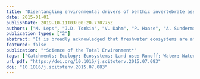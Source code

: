 ```yaml
---
title: "Disentangling environmental drivers of benthic invertebrate assemblages: The role of spatial scale and riverscape heterogeneity in a multiple stressor environment"
date: 2015-01-01
publishDate: 2019-10-11T03:00:20.770775Z
authors: ["M. Leps", "J.D. Tonkin", "V. Dahm", "P. Haase", "A. Sundermann"]
publication_types: ["2"]
abstract: "It is broadly acknowledged that freshwater ecosystems are affected by multiple stressors, but the relative importance of individual stressors in impairing riverine communities remains unclear. We investigated the impacts of multiple stressors, incorporating in-stream water quality, riparian and catchment land use and stream morphology, on riverine benthic invertebrate communities, while considering the spatial scales of factors and the heterogeneity of riverscapes. We performed a stepwise regression procedure linking 21 abiotic and 20 community metrics using Generalized Linear Models on data from 1018 river sites spread across Germany. High impact stressors (e.g., nutrients and water temperature) were identified for various community metrics. Both the combination of relevant stressors and their explanatory value differed significantly across streams of different sizes and ecoregions. In large rivers, the riparian land use was less important in determining community structure compared to lower order streams. Thus, possible mitigating effects of revegetated riparian buffer strips are likely to be overwhelmed by the influence of catchment-wide land use. Our results indicated substantial variability in stressors for the range of metrics studied, providing insight into potential target parameters for effective ecosystem management. To achieve long lasting successes in managing, protecting and restoring running waters, it is of vital importance to recognize the heterogeneity of riverscapes and to consider large-scale influences."
featured: false
publication: "*Science of the Total Environment*"
tags: ["Catchments; Ecology; Ecosystems; Land use; Runoff; Water; Water quality", "Anthropogenic impacts; Benthic invertebrate community; Benthic invertebrates; Generalized linear model; In-stream water quality; Macroinvertebrates; Riparian buffer strips; Stream type", "Rivers", "anthropogenic effect; benthos; environmental stress; heterogeneity; land use; macroinvertebrate; spatial variation; water quality", "Article; benthos; environmental impact assessment; environmental management; environmental stress; land use; nonhuman; priority journal; riparian species; species composition; species dominance; stream (river); water quality; animal; aquatic species; classification; ecosystem; environmental monitoring; Germany; growth", "development and aging; invertebrate; procedures; river", "Germany", "Invertebrata", "Animals; Aquatic Organisms; Ecosystem; Environmental Monitoring; Germany; Invertebrates; Rivers"]
url_pdf: "https://doi.org/10.1016/j.scitotenv.2015.07.083"
doi: "10.1016/j.scitotenv.2015.07.083"
---
```


